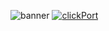 ![banner](https://user-images.githubusercontent.com/26305836/197684335-2876c91c-8063-4838-8005-671ed671c7c7.png)
[![clickPort](https://user-images.githubusercontent.com/26305836/197684617-f6131c28-620d-4ee8-bc91-d2222508d70b.png)](http://kadedev.github.io/)
